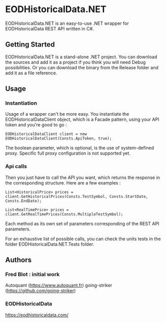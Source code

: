 # EODHistoricalData.NET


EODHistoricalData.NET is an easy-to-use .NET wrapper for EODHistoricalData REST API written in C#.

## Getting Started
EODHistoricalData.NET is a stand-alone .NET project.
You can download the sources and add it as a project if you think you will need Debug possibilities.
Or you can download the binary from the Release folder and add it as a file reference.

## Usage

### Instantiation
Usage of a wrapper can't be more easy.
You instantiate the EODHistoricalDataClient object, which is a Facade pattern, using your API token and you're good to go : 

    EODHistoricalDataClient client = new EODHistoricalDataClient(Consts.ApiToken, true);

The boolean parameter, which is optional, is the use of system-defined proxy.
Specific full proxy configuration is not supported yet.

### Api calls
Then you just have to call the API you want, which returns the response in the corresponding structure.
Here are a few examples : 

    List<HistoricalPrice> prices = client.GetHistoricalPrices(Consts.TestSymbol, Consts.StartDate, Consts.EndDate);

    List<RealTimePrice> prices = client.GetRealTimePrices(Consts.MultipleTestSymbol);

Each method as its own set of parameters corresponding of the REST API parameters.

For an exhaustive list of possible calls, you can check the units tests in the folder EODHistoricalData.NET.Tests folder.

## Authors

### Fred Blot  : initial work
Autoquant (https://www.autoquant.fr)
going-striker (https://github.com/going-striker)

### EODHistoricalData
https://eodhistoricaldata.com/

